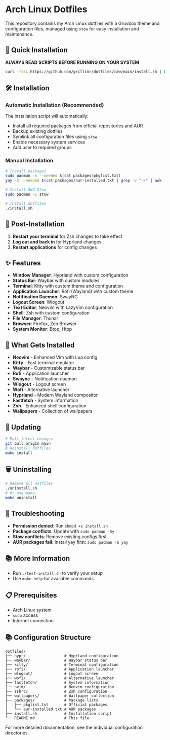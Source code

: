 # Arch Linux Dotfiles

This repository contains my Arch Linux dotfiles with a Gruvbox theme and configuration files, managed using `stow` for easy installation and maintenance.

## 🚀 Quick Installation

**ALWAYS READ SCRIPTS BEFORE RUNNING ON YOUR SYSTEM**

```bash
curl -fsSL https://github.com/grillinr/dotfiles/raw/main/install.sh | bash
```

## 🛠️ Installation

### Automatic Installation (Recommended)
The installation script will automatically:
- Install all required packages from official repositories and AUR
- Backup existing dotfiles
- Symlink all configuration files using `stow`
- Enable necessary system services
- Add user to required groups

### Manual Installation
```bash
# Install packages
sudo pacman -S --needed $(cat packages/pkglist.txt)
yay -S --needed $(cat packages/aur-installed.txt | grep -v "->" | awk '{print $1}')

# Install GNU Stow
sudo pacman -S stow

# Install dotfiles
./install.sh
```

## 🔧 Post-Installation

1. **Restart your terminal** for Zsh changes to take effect
2. **Log out and back in** for Hyprland changes
3. **Restart applications** for config changes

## ✨ Features

- **Window Manager**: Hyprland with custom configuration
- **Status Bar**: Waybar with custom modules
- **Terminal**: Kitty with custom theme and configuration
- **Application Launcher**: Rofi (Wayland) with custom theme
- **Notification Daemon**: SwayNC
- **Logout Screen**: Wlogout
- **Text Editor**: Neovim with LazyVim configuration
- **Shell**: Zsh with custom configuration
- **File Manager**: Thunar
- **Browser**: Firefox, Zen Browser
- **System Monitor**: Btop, Htop

## 📁 What Gets Installed

- **Neovim** - Enhanced Vim with Lua config
- **Kitty** - Fast terminal emulator
- **Waybar** - Customizable status bar
- **Rofi** - Application launcher
- **Swaync** - Notification daemon
- **Wlogout** - Logout screen
- **Wofi** - Alternative launcher
- **Hyprland** - Modern Wayland compositor
- **Fastfetch** - System information
- **Zsh** - Enhanced shell configuration
- **Wallpapers** - Collection of wallpapers

## 🔄 Updating

```bash
# Pull latest changes
git pull origin main
# Reinstall dotfiles
make install
```

## 🗑️ Uninstalling

```bash
# Remove all dotfiles
./uninstall.sh
# Or use make
make uninstall
```

## 🚨 Troubleshooting

- **Permission denied**: Run `chmod +x install.sh`
- **Package conflicts**: Update with `sudo pacman -Sy`
- **Stow conflicts**: Remove existing configs first
- **AUR packages fail**: Install yay first: `sudo pacman -S yay`

## 📚 More Information

- Run `./test-install.sh` to verify your setup
- Use `make help` for available commands

## 📋 Prerequisites

- Arch Linux system
- `sudo` access
- Internet connection

## 📚 Configuration Structure

```
dotfiles/
├── hypr/                 # Hyprland configuration
├── waybar/               # Waybar status bar
├── kitty/                # Terminal configuration
├── rofi/                 # Application launcher
├── wlogout/              # Logout screen
├── wofi/                 # Alternative launcher
├── fastfetch/            # System information
├── nvim/                 # Neovim configuration
├── zshrc/                # Zsh configuration
├── wallpapers/           # Wallpaper collection
├── packages/             # Package lists
│   ├── pkglist.txt       # Official packages
│   └── aur-installed.txt # AUR packages
├── install.sh            # Installation script
└── README.md             # This file
```

For more detailed documentation, see the individual configuration directories.
